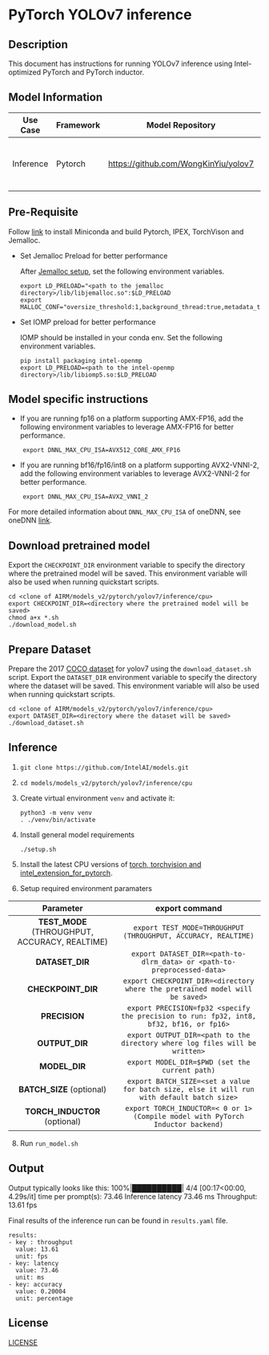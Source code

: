 # PyTorch YOLOv7 inference

## Description

This document has instructions for running YOLOv7 inference using
Intel-optimized PyTorch and PyTorch inductor.

## Model Information

| Use Case    | Framework   | Model Repository| Branch/Commit| Patch |
|-------------|-------------|-----------------|--------------|--------------|
| Inference   | Pytorch     | https://github.com/WongKinYiu/yolov7 | main/a207844 | [`yolov7_ipex_and_inductor.patch`](/models_v2/pytorch/yolov7/inference/cpu/yolov7_ipex_and_inductor.patch). Enable yolov7 inference with IPEX and torch inductor for specified precision (fp32, int8, bf16, fp16, or bf32). |

## Pre-Requisite
Follow [link](/docs/general/pytorch/BareMetalSetup.md) to install Miniconda and build Pytorch, IPEX, TorchVison and Jemalloc.

* Set Jemalloc Preload for better performance

  After [Jemalloc setup](/docs/general/pytorch/BareMetalSetup.md#build-jemalloc), set the following environment variables.
  ```
  export LD_PRELOAD="<path to the jemalloc directory>/lib/libjemalloc.so":$LD_PRELOAD
  export MALLOC_CONF="oversize_threshold:1,background_thread:true,metadata_thp:auto,dirty_decay_ms:9000000000,muzzy_decay_ms:9000000000"
  ```

* Set IOMP preload for better performance

  IOMP should be installed in your conda env. Set the following environment variables.
  ```
  pip install packaging intel-openmp
  export LD_PRELOAD=<path to the intel-openmp directory>/lib/libiomp5.so:$LD_PRELOAD
  ```

## Model specific instructions
* If you are running fp16 on a platform supporting AMX-FP16, add the following environment variables to leverage AMX-FP16 for better performance.

```
    export DNNL_MAX_CPU_ISA=AVX512_CORE_AMX_FP16
```

* If you are running bf16/fp16/int8 on a platform supporting AVX2-VNNI-2, add the following environment variables to leverage AVX2-VNNI-2 for better performance.

```
    export DNNL_MAX_CPU_ISA=AVX2_VNNI_2
```
For more detailed information about `DNNL_MAX_CPU_ISA` of oneDNN, see oneDNN [link](https://oneapi-src.github.io/oneDNN/index.html).


## Download pretrained model
Export the `CHECKPOINT_DIR` environment variable to specify the directory where the pretrained model
will be saved. This environment variable will also be used when running quickstart scripts.
```
cd <clone of AIRM/models_v2/pytorch/yolov7/inference/cpu>
export CHECKPOINT_DIR=<directory where the pretrained model will be saved>
chmod a+x *.sh
./download_model.sh
```

## Prepare Dataset
Prepare the 2017 [COCO dataset](https://cocodataset.org) for yolov7 using the `download_dataset.sh` script.
Export the `DATASET_DIR` environment variable to specify the directory where the dataset
will be saved. This environment variable will also be used when running quickstart scripts.
```
cd <clone of AIRM/models_v2/pytorch/yolov7/inference/cpu>
export DATASET_DIR=<directory where the dataset will be saved>
./download_dataset.sh
```

## Inference
1. `git clone https://github.com/IntelAI/models.git`
2. `cd models/models_v2/pytorch/yolov7/inference/cpu`
3. Create virtual environment `venv` and activate it:
    ```
    python3 -m venv venv
    . ./venv/bin/activate
    ```
4. Install general model requirements
    ```
    ./setup.sh
    ```
5. Install the latest CPU versions of [torch, torchvision and intel_extension_for_pytorch](https://intel.github.io/intel-extension-for-pytorch/index.html#installation).

6. Setup required environment paramaters

| **Parameter**                |                                  **export command**                                  |
|:---------------------------:|:------------------------------------------------------------------------------------:|
| **TEST_MODE** (THROUGHPUT, ACCURACY, REALTIME)       | `export TEST_MODE=THROUGHPUT (THROUGHPUT, ACCURACY, REALTIME)`                                  |
| **DATASET_DIR**              |                               `export DATASET_DIR=<path-to-dlrm_data> or <path-to-preprocessed-data>`                                  |
| **CHECKPOINT_DIR**      |                 `export CHECKPOINT_DIR=<directory where the pretrained model will be saved>`        |
| **PRECISION**    |                               `export PRECISION=fp32 <specify the precision to run: fp32, int8, bf32, bf16, or fp16>`                             |
| **OUTPUT_DIR**    |                               `export OUTPUT_DIR=<path to the directory where log files will be written>`                               |
| **MODEL_DIR** | `export MODEL_DIR=$PWD (set the current path)` |
| **BATCH_SIZE** (optional)  |                        `export BATCH_SIZE=<set a value for batch size, else it will run with default batch size>`                                |
| **TORCH_INDUCTOR** (optional)    | `export TORCH_INDUCTOR=< 0 or 1> (Compile model with PyTorch Inductor backend)`   |

8. Run `run_model.sh`

## Output
Output typically looks like this:
100%|██████████| 4/4 [00:17<00:00,  4.29s/it]
time per prompt(s): 73.46
Inference latency  73.46 ms
Throughput: 13.61 fps

Final results of the inference run can be found in `results.yaml` file.
```
results:
- key : throughput
  value: 13.61
  unit: fps
- key: latency
  value: 73.46
  unit: ms
- key: accuracy
  value: 0.20004
  unit: percentage
```

## License
[LICENSE](https://github.com/IntelAI/models/blob/master/LICENSE)
